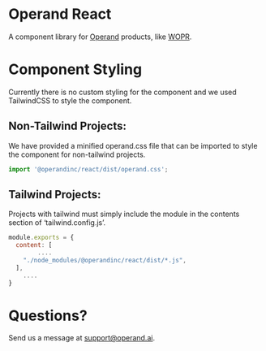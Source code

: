 # Operand React

A component library for [Operand](https://operand.ai) products, like [WOPR](https://wopr.operand.ai).

# Component Styling

Currently there is no custom styling for the component and we used TailwindCSS to style the component.

## Non-Tailwind Projects:

We have provided a minified operand.css file that can be imported to style the component for non-tailwind projects.

```jsx
import '@operandinc/react/dist/operand.css';
```

## Tailwind Projects:

Projects with tailwind must simply include the module in the contents section of ‘tailwind.config.js’.

```jsx
module.exports = {
  content: [
		....
    "./node_modules/@operandinc/react/dist/*.js",
  ],
	....
}
```

# Questions?

Send us a message at [support@operand.ai](mailto:support@operand.ai).
